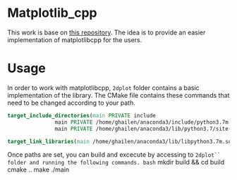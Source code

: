 # Matplotlib_cpp
This work is base on [this repository](https://github.com/lava/matplotlib-cpp). The idea is to provide an easier implementation of matplotlibcpp for the users.

# Usage
In order to work with matplotlibcpp, ```2dplot``` folder contains a basic implementation of the library. The CMake file contains these commands that need to be changed according to your path.

```cmake
target_include_directories(main PRIVATE include
			   main PRIVATE /home/ghailen/anaconda3/include/python3.7m
			   main PRIVATE /home/ghailen/anaconda3/lib/python3.7/site-packages/numpy/core/include)

target_link_libraries(main /home/ghailen/anaconda3/lib/libpython3.7m.so)

```

Once paths are set, you can build and excecute by accessing to ```2dplot`` folder and running the following commands.
bash```
mkdir build && cd build
cmake ..
make
./main
```
